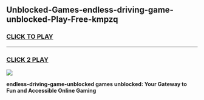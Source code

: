 
## Unblocked-Games-endless-driving-game-unblocked-Play-Free-kmpzq
<h3>
<a href="https://premium76.site?title=endless-driving-game-unblocked&ref=10A">CLICK TO PLAY</a></h3>
<hr>

<h3>
<a href="https://premium76.site?title=endless-driving-game-unblocked&ref=10A">CLICK 2 PLAY</a>
  
</h3>

<a href="https://premium76.site?title=endless-driving-game-unblocked&ref=10A"><img src="https://clearcache.store/games.png"></a>


**endless-driving-game-unblocked games unblocked: Your Gateway to Fun and Accessible Online Gaming**

